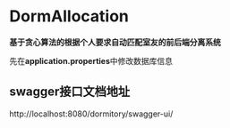 # DormAllocation
**基于贪心算法的根据个人要求自动匹配室友的前后端分离系统**

先在**application.properties**中修改数据库信息
## swagger接口文档地址
http://localhost:8080/dormitory/swagger-ui/
